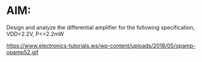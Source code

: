 # **AIM:**
Design and analyze the differential amplifier for the following specification, VDD=2.2V, P<=2.2mW

https://www.electronics-tutorials.ws/wp-content/uploads/2018/05/opamp-opamp52.gif

